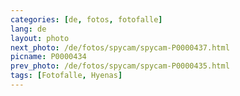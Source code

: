 ```yaml
---
categories: [de, fotos, fotofalle]
lang: de
layout: photo
next_photo: /de/fotos/spycam/spycam-P0000437.html
picname: P0000434
prev_photo: /de/fotos/spycam/spycam-P0000435.html
tags: [Fotofalle, Hyenas]
---
```

